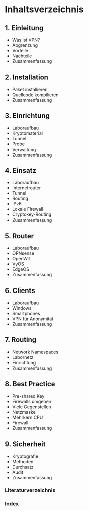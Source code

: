# Inhaltsverzeichnis

## 1. Einleitung
* Was ist VPN?
* Abgrenzung
* Vorteile
* Nachteile
* Zusammenfassung

## 2. Installation
* Paket installieren
* Quellcode kompilieren
* Zusammenfassung

## 3. Einrichtung
* Laboraufbau
* Kryptomaterial
* Tunnel
* Probe
* Verwaltung
* Zusammenfassung

## 4. Einsatz
* Laboraufbau
* Internetrouter
* Tunnel
* Routing
* IPv6
* Lokale Firewall
* Cryptokey-Routing
* Zusammenfassung

## 5. Router
* Laboraufbau
* OPNsense
* OpenWrt
* VyOS
* EdgeOS
* Zusammenfassung

## 6. Clients
* Laboraufbau
* Windows
* Smartphones
* VPN für Anonymität
* Zusammenfassung

## 7. Routing
* Network Namespaces
* Labornetz
* Einrichtung
* Zusammenfassung

## 8. Best Practice
* Pre-shared Key
* Firewalls umgehen
* Viele Gegenstellen
* Netzmaske
* Mehrkern CPU
* Firewall
* Zusammenfassung

## 9. Sicherheit
* Kryptografie
* Methoden
* Durchsatz
* Audit
* Zusammenfassung


### Literaturverzeichnis

### Index
